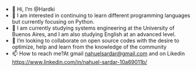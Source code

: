 - 👋 Hi, I’m @Hardki
- 👀 I am interested in continuing to learn different programming languages but currently focusing on Python.
- 🌱 I am currently studying systems engineering at the University of Buenos Aires, and I am also studying English at an advanced level.
- 💞️ I’m looking to collaborate on open source codes with the desire to optimize, help and learn from the knowledge of the community
- 📫 How to reach me?At gmail nahuelsardar@gmail.com and on Likedin https://www.linkedin.com/in/nahuel-sardar-10a69011b/

<!---
Hardki/Hardki is a ✨ special ✨ repository because its `README.md` (this file) appears on your GitHub profile.
You can click the Preview link to take a look at your changes.
--->
